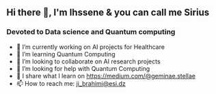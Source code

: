 ##     Hi there 👋, I'm Ihssene & you can call me Sirius
###      Devoted to Data science and Quantum computing


- 🔭 I’m currently working on AI projects for Healthcare 
- 🌱 I’m learning Quantum Computing
- 👯 I’m looking to collaborate on AI research projects 
- 🤔 I’m looking for help with Quantum Computing  
- 📝 I share what I learn on https://medium.com/@geminae.stellae
- 📫 How to reach me: ji_brahimi@esi.dz

